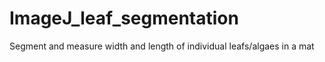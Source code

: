 # ImageJ_leaf_segmentation
Segment and measure width and length of individual leafs/algaes in a mat
